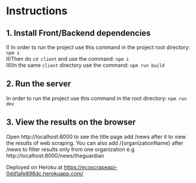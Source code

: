 # Instructions

## 1. Install Front/Backend dependencies
I) In order to run the project use this command in the project root directory: `npm i`<br />II)Then do `cd client` and use the command: `npm i`<br />III)In the same `client` directory use the command: `npm run build`

## 2. Run the server
In order to run the project use this command in the root directory: `npm run dev`

## 3. View the results on the browser
Open http://localhost:8000 to see the title page add /news after it to view the results of web scraping. You can also add /{organizationName} after /news to filter results only from one organization e.g  http://localhost:8000/news/theguardian

Deployed on Heroku at https://ecoscrapeapi-0dd1afe898dc.herokuapp.com/
